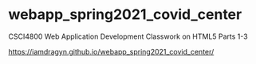 # webapp_spring2021_covid_center
CSCI4800 Web Application Development Classwork on HTML5 Parts 1-3

https://iamdragyn.github.io/webapp_spring2021_covid_center/
